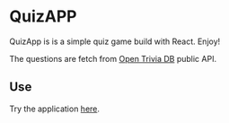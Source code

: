 # QuizAPP
QuizApp is is a simple quiz game build with React. Enjoy!

The questions are fetch from [Open Trivia DB](https://opentdb.com/) public API.

## Use
Try the application [here](https://ducthang-vu.github.io/quizzApp/).